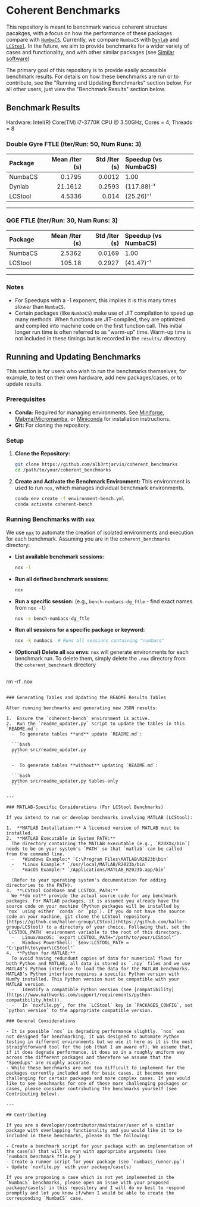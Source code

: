 # Coherent Benchmarks

This repository is meant to benchmark various coherent structure pacakges, with a focus on how the performance of these packages compare with [`NumbaCS`](https://github.com/alb3rtjarvis/numbacs). 
Currently, we compare `NumbaCS` with [`Dynlab`](https://github.com/hokiepete/dynlab) and [`LCStool`](https://github.com/haller-group/LCStool). In the future, we aim to provide benchmarks for a wider variety of cases and functionality, and with other similar packages 
(see [Similar software](https://github.com/alb3rtjarvis/numbacs?tab=readme-ov-file#similar-software))

The primary goal of this repository is to provide easily accessible benchmark results. For details on how these benchmarks are run or to contribute, see the "Running and Updating Benchmarks" section below. For all other users, just view the "Benchmark Results" section below.

## Benchmark Results

Hardware: Intel(R) Core(TM) i7-3770K CPU @ 3.50GHz, Cores = 4, Threads = 8

<!-- BENCHMARK_RESULTS_START -->

### Double Gyre FTLE (Iter/Run: 50, Num Runs: 3)

| Package   |   Mean /Iter (s) |   Std /Iter (s) | Speedup (vs NumbaCS)   |
|:----------|-----------------:|----------------:|:-----------------------|
| NumbaCS   |           0.1795 |          0.0012 | 1.00                   |
| Dynlab    |          21.1612 |          0.2593 | (117.88)⁻¹             |
| LCStool   |           4.5336 |          0.014  | (25.26)⁻¹              |

---

### QGE FTLE (Iter/Run: 30, Num Runs: 3)

| Package   |   Mean /Iter (s) |   Std /Iter (s) | Speedup (vs NumbaCS)   |
|:----------|-----------------:|----------------:|:-----------------------|
| NumbaCS   |           2.5362 |          0.0169 | 1.00                   |
| LCStool   |         105.18   |          0.2927 | (41.47)⁻¹              |

<!-- BENCHMARK_RESULTS_END -->

---

### Notes

- For Speedups with a -1 exponent, this implies it is this many times *slower* than `NumbaCS`.
- Certain packages (like `NumbaCS`) make use of JIT compilation to speed up many methods. When functions are JIT-compiled, they are optimized and compiled into machine code on the first function call. This initial longer run time is often referred to as "warm-up" time. Warm-up time is not included in these timings but is recorded in the `results/` directory.

## Running and Updating Benchmarks

This section is for users who wish to run the benchmarks themselves, for example, to test on their own hardware, add new packages/cases, or to update results.

### Prerequisites

-  **Conda:** Required for managing environments. See [Miniforge](https://github.com/conda-forge/miniforge), [Mabma/Micromamba](https://github.com/mamba-org/mamba), or [Miniconda](https://docs.conda.io/en/latest/miniconda.html) for installation instructions.
-  **Git:** For cloning the repository.

### Setup

1.  **Clone the Repository:**
    ```bash
    git clone https://github.com/alb3rtjarvis/coherent_benchmarks
    cd /path/to/your/coherent_benchmarks
    ```

2.  **Create and Activate the Benchmark Environment:**
    This environment is used to run `nox`, which manages individual benchmark environments.
    ```bash
    conda env create -f environment-bench.yml
    conda activate coherent-bench
    ```

### Running Benchmarks with `nox`

We use [`nox`](https://nox.thea.codes/en/stable/) to automate the creation of isolated environments and execution for each benchmark. Assuming you are in the `coherent_benchmarks` directory:

-   **List available benchmark sessions:**
    ```bash
    nox -l
    ```
-   **Run all defined benchmark sessions:**
    ```bash
    nox
    ```
-   **Run a specific session:** (e.g., `bench-numbacs-dg_ftle` - find exact names from `nox -l`)
    ```bash
    nox -s bench-numbacs-dg_ftle
    ```
-   **Run all sessions for a specific package or keyword:**
    ```bash
    nox -k numbacs  # Runs all sessions containing "numbacs"
    ```
-  **(Optional) Delete all `nox` envs**: `nox` will  generate environments for each benchmark run. To delete them, simply delete the `.nox` directory from the `coherent_benchmark` directory
   ```bash
  rm -rf .nox
  ```

### Generating Tables and Updating the README Results Tables

After running benchmarks and generating new JSON results:

1.  Ensure the `coherent-bench` environment is active.
2.  Run the `readme_updater.py` script to update the tables in this `README.md`:
	-  To generate tables **and** update `README.md`:
	
    ```bash
    python src/readme_updater.py
    ```

	-  To generate tables **without** updating `README.md`:
	
    ```bash
    python src/readme_updater.py tables-only
    ```
    
---

### MATLAB-Specific Considerations (For LCStool Benchmarks)

If you intend to run or develop benchmarks involving MATLAB (LCStool):

1.  **MATLAB Installation:** A licensed version of MATLAB must be installed.
2.  **MATLAB Executable in System PATH:**
    The directory containing the MATLAB executable (e.g., `R20XXx/bin`) needs to be on your system's `PATH` so that `matlab` can be called from the command line.
    -   *Windows Example:* `C:\Program Files\MATLAB\R2023b\bin`
    -   *Linux Example:* `/usr/local/MATLAB/R2023b/bin`
    -   *macOS Example:* `/Applications/MATLAB_R2023b.app/bin`
    
    (Refer to your operating system's documentation for adding directories to the PATH).
3.  **LCStool Codebase and LCSTOOL_PATH:**
	We **do not** provide the actual source code for any benchmark packages. For MATLAB packages, it is assumed you already have the source code on your machine (Python packages will be installed by `nox` using either `conda` or `pip`). If you do not have the source code on your machine, git clone the LCStool repository [https://github.com/haller-group/LCStool](https://github.com/haller-group/LCStool) to a directory of your choice. Following that, set the `LCSTOOL_PATH` environment variable to the root of this directory.
    -   Linux/macOS: `export LCSTOOL_PATH="/path/to/your/LCStool"`
    -   Windows PowerShell: `$env:LCSTOOL_PATH = "C:\path\to\your\LCStool"`
4.  **Python for MATLAB:**
	To avoid having redundunt copies of data for numerical flows for both Python and MATLAB, all data is stored as `.npy` files and we use MATLAB's Python interface to load the data for the MATLAB benchmarks. MATLAB's Python interface requires a specific Python version with NumPy installed. This Python version must be compatible with your MATLAB version.
    -   Identify a compatible Python version (see [compatibility](https://www.mathworks.com/support/requirements/python-compatibility.html)).
    -   In `noxfile.py`, for the `LCStool` key in `PACKAGES_CONFIG`, set `python_version` to the appropriate compatible version.

### General Considerations

- It is possible `nox` is degrading performance slightly. `nox` was not designed for benchmarking, it was designed to automate Python testing in different environments but we use it here as it is the most straightforward tool for the job (that I am aware of). We assume that, if it does degrade performance, it does so in a roughly uniform way across the different packages and therefore we assume that the "Speedups" are roughly accurate.
- While these benchmarks are not too difficult to implement for the packages currently included and for basic cases, it becomes more challenging for certain packages and more complex cases. If you would like to see benchmarks for one of these more challenging packages or cases, please consider contributing the benchmarks yourself (see Contributing below).

---

## Contributing

If you are a developer/contributor/maintainer/user of a similar package with overlapping functionality and you would like it to be included in these benchmarks, please do the following:

- Create a benchmark script for your package with an implementation of the case(s) that will be run with appropriate arguments (see `numbacs_benchmark_ftle.py`)
- Create a runner script for your package (see `numbacs_runner.py`)
- Update `noxfile.py` with your package/case(s)

If you are proposing a case which is not yet implemented in the `NumbaCS` benchmarks, please open an issue with your proposed package/case(s) in this repository and I will do my best to respond promptly and let you know if/when I would be able to create the corresponding `NumbaCS` case.
